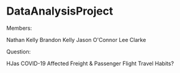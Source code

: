 # DataAnalysisProject

Members:

Nathan Kelly
Brandon Kelly
Jason O'Connor
Lee Clarke

Question:

HJas COVID-19 Affected Freight & Passenger Flight Travel Habits?
